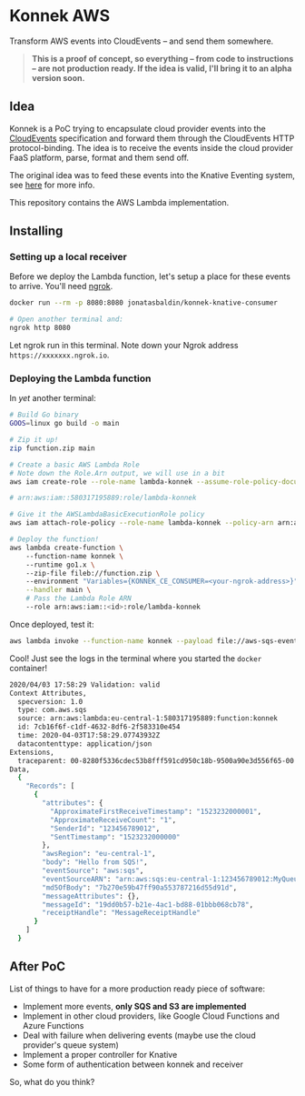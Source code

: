 # Konnek AWS
Transform AWS events into CloudEvents – and send them somewhere.

> **This is a proof of concept, so everything – from code to instructions – are not production ready. If the idea is valid, I'll bring it to an alpha version soon.**

## Idea
Konnek is a PoC trying to encapsulate cloud provider events into the [CloudEvents](https://cloudevents.io/) specification and forward them through the CloudEvents HTTP protocol-binding. The idea is to receive the events inside the cloud provider FaaS platform, parse, format and them send off.

The original idea was to feed these events into the Knative Eventing system, see [here](https://github.com/jonatasbaldin/konnek-event-receiver) for more info.

This repository contains the AWS Lambda implementation.

## Installing

### Setting up a local receiver 
Before we deploy the Lambda function, let's setup a place for these events to arrive. You'll need [ngrok](https://ngrok.com/).
```bash
docker run --rm -p 8080:8080 jonatasbaldin/konnek-knative-consumer

# Open another terminal and:
ngrok http 8080
```

Let ngrok run in this terminal. Note down your Ngrok address `https://xxxxxxx.ngrok.io`.

### Deploying the Lambda function
In _yet_ another terminal:

```bash
# Build Go binary
GOOS=linux go build -o main

# Zip it up!
zip function.zip main

# Create a basic AWS Lambda Role
# Note down the Role.Arn output, we will use in a bit
aws iam create-role --role-name lambda-konnek --assume-role-policy-document file://aws-basic-role.json

# arn:aws:iam::580317195889:role/lambda-konnek

# Give it the AWSLambdaBasicExecutionRole policy
aws iam attach-role-policy --role-name lambda-konnek --policy-arn arn:aws:iam::aws:policy/service-role/AWSLambdaBasicExecutionRole

# Deploy the function!
aws lambda create-function \ 
    --function-name konnek \ 
    --runtime go1.x \ 
    --zip-file fileb://function.zip \ 
    --environment "Variables={KONNEK_CE_CONSUMER=<your-ngrok-address>}" \
    --handler main \
    # Pass the Lambda Role ARN
    --role arn:aws:iam::<id>:role/lambda-konnek
```

Once deployed, test it:
```bash
aws lambda invoke --function-name konnek --payload file://aws-sqs-event.json out.txt
```

Cool! Just see the logs in the terminal where you started the `docker` container!
```bash
2020/04/03 17:58:29 Validation: valid
Context Attributes,
  specversion: 1.0
  type: com.aws.sqs
  source: arn:aws:lambda:eu-central-1:580317195889:function:konnek
  id: 7cb16f6f-c1df-4632-8df6-2f583310e454
  time: 2020-04-03T17:58:29.07743932Z
  datacontenttype: application/json
Extensions,
  traceparent: 00-8280f5336cdec53b8fff591cd950c18b-9500a90e3d556f65-00
Data,
  {
    "Records": [
      {
        "attributes": {
          "ApproximateFirstReceiveTimestamp": "1523232000001",
          "ApproximateReceiveCount": "1",
          "SenderId": "123456789012",
          "SentTimestamp": "1523232000000"
        },
        "awsRegion": "eu-central-1",
        "body": "Hello from SQS!",
        "eventSource": "aws:sqs",
        "eventSourceARN": "arn:aws:sqs:eu-central-1:123456789012:MyQueue",
        "md5OfBody": "7b270e59b47ff90a553787216d55d91d",
        "messageAttributes": {},
        "messageId": "19dd0b57-b21e-4ac1-bd88-01bbb068cb78",
        "receiptHandle": "MessageReceiptHandle"
      }
    ]
  }
```

## After PoC
List of things to have for a more production ready piece of software:
- Implement more events, **only SQS and S3 are implemented**
- Implement in other cloud providers, like Google Cloud Functions and Azure Functions
- Deal with failure when delivering events (maybe use the cloud provider's queue system)
- Implement a proper controller for Knative
- Some form of authentication between konnek and receiver

So, what do you think?